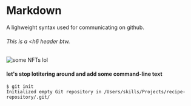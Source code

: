 # Markdown  
A lighweight syntax used for communicating on github.
###### This is a <h6 header btw.
  ![some NFTs lol](https://upload.wikimedia.org/wikipedia/en/c/c4/Various_Bored_Ape.jpg)

#### let's stop lotitering around and add some command-line text 
  ```
$ git init
Initialized empty Git repository in /Users/skills/Projects/recipe-repository/.git/
```
